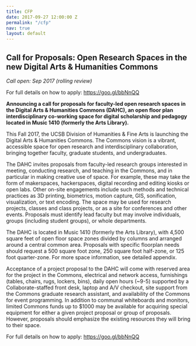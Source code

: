 ```yaml
---
title: CFP
date: 2017-09-27 12:00:00 Z
permalink: "/cfp"
nav: true
layout: default
---
```


## Call for Proposals: Open Research Spaces in the new Digital Arts & Humanities Commons

_Call open: Sep 2017 (rolling review)_

For full details on how to apply: <https://goo.gl/bbNnQQ>

**Announcing a call for proposals for faculty-led open research spaces in the Digital Arts & Humanities Commons (DAHC), an open floor plan interdisciplinary co-working space for digital scholarship and pedagogy located in Music 1410 (formerly the Arts Library).**

This Fall 2017, the UCSB Division of Humanities & Fine Arts is launching the Digital Arts & Humanities Commons. The Commons vision is a vibrant, accessible space for open research and interdisciplinary collaboration, bringing together faculty, graduate students, and undergraduates.

The DAHC invites proposals from faculty-led research groups interested in meeting, conducting research, and teaching in the Commons, and in particular in making creative use of space. For example, these may take the form of makerspaces, hackerspaces, digital recording and editing kiosks or open labs. Other on-site engagements include such methods and technical practices as 3D printing, biometrics, motion capture, GIS, sonification, visualization, or text encoding. The space may be used for research projects, classes and class projects, or as a site for conferences and other events. Proposals must identify lead faculty but may involve individuals, groups (including student groups), or whole departments.

The DAHC is located in Music 1410 (formerly the Arts Library), with 4,500 square feet of open floor space zones divided by columns and arranged around a central common area. Proposals with specific floorplan needs should request a 500 square foot zone, 250 square foot half-zone, or 125 foot quarter-zone. For more space information, see detailed appendix.

Acceptance of a project proposal to the DAHC will come with reserved area for the project in the Commons, electrical and network access, furnishings (tables, chairs, rugs, lockers, bins), daily open hours (~9-5) supported by a Collaborate-staffed front desk, laptop and A/V checkout, site support from the Commons graduate research assistant, and availability of the Commons for event programming. In addition to communal whiteboards and monitors, limited Commons funds up to $1000 may be available for acquiring special equipment for either a given project proposal or group of proposals. However, proposals should emphasize the existing resources they will bring to their space.

For full details on how to apply: <https://goo.gl/bbNnQQ>
